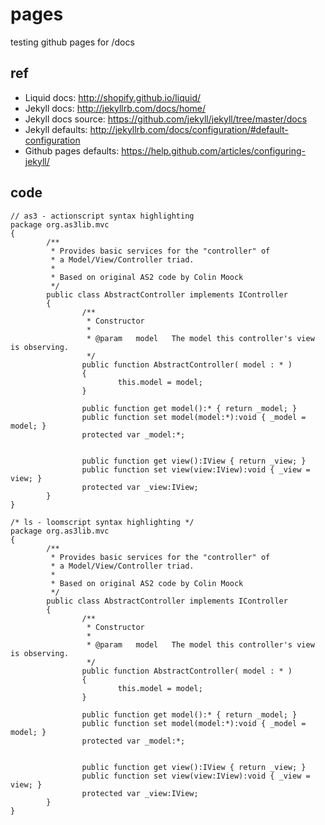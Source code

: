 # pages
testing github pages for /docs

## ref

- Liquid docs: http://shopify.github.io/liquid/
- Jekyll docs: http://jekyllrb.com/docs/home/
- Jekyll docs source: https://github.com/jekyll/jekyll/tree/master/docs
- Jekyll defaults: http://jekyllrb.com/docs/configuration/#default-configuration
- Github pages defaults: https://help.github.com/articles/configuring-jekyll/


## code

```as3
// as3 - actionscript syntax highlighting
package org.as3lib.mvc
{
        /**
         * Provides basic services for the "controller" of
         * a Model/View/Controller triad.
         *
         * Based on original AS2 code by Colin Moock
         */
        public class AbstractController implements IController
        {
                /**
                 * Constructor
                 *
                 * @param   model   The model this controller's view is observing.
                 */
                public function AbstractController( model : * )
                {
                        this.model = model;
                }

                public function get model():* { return _model; }
                public function set model(model:*):void { _model = model; }
                protected var _model:*;


                public function get view():IView { return _view; }
                public function set view(view:IView):void { _view = view; }
                protected var _view:IView;
        }
}
```

```ls
/* ls - loomscript syntax highlighting */
package org.as3lib.mvc
{
        /**
         * Provides basic services for the "controller" of
         * a Model/View/Controller triad.
         *
         * Based on original AS2 code by Colin Moock
         */
        public class AbstractController implements IController
        {
                /**
                 * Constructor
                 *
                 * @param   model   The model this controller's view is observing.
                 */
                public function AbstractController( model : * )
                {
                        this.model = model;
                }

                public function get model():* { return _model; }
                public function set model(model:*):void { _model = model; }
                protected var _model:*;


                public function get view():IView { return _view; }
                public function set view(view:IView):void { _view = view; }
                protected var _view:IView;
        }
}
```
